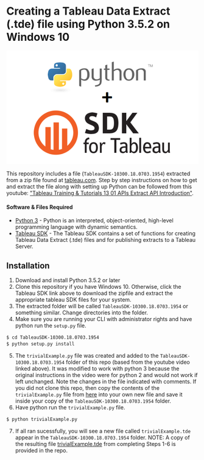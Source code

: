 # Creating a Tableau Data Extract (.tde) file using Python 3.5.2 on Windows 10

![N|Solid](https://raw.githubusercontent.com/erikamart/tableauSDK_py3/master/py_sdk.png)

This repository includes a file (`TableauSDK-10300.18.0703.1954`) extracted from a zip file found at [tableau.com](https://onlinehelp.tableau.com/current/api/sdk/en-us/help.htm#SDK/tableau_sdk.htm%3FTocPath%3D_____1).  Step by step instructions on how to get and extract the file along with setting up Python can be followed from this youtube: ["Tableau Training & Tutorials 13 01 APIs Extract API Introduction"](https://www.youtube.com/watch?v=Oj2NUh03H4s).

#### Software & Files Required
* [Python 3] - Python is an interpreted, object-oriented, high-level programming language with dynamic semantics.
* [Tableau SDK] - The Tableau SDK contains a set of functions for creating Tableau Data Extract (.tde) files and for publishing extracts to a Tableau Server.

## Installation

  1. Download and install Python 3.5.2 or later
  2. Clone this repository if you have Windows 10. Otherwise, click the Tableau SDK link above to download the zipfile and extract the appropriate tableau SDK files for your system.
  3. The extracted folder will be called `TableauSDK-10300.18.0703.1954` or something similar. Change directories into the folder.
  4. Make sure you are running your CLI with administrator rights and have python run the `setup.py` file.

```sh
$ cd TableauSDK-10300.18.0703.1954
$ python setup.py install
```
  5. The `trivialExample.py` file was created and added to the `TableauSDK-10300.18.0703.1954` folder of this repo (based from the youtube video linked above).  It was modified to work with python 3 because the original instructions in the video were for python 2 and would not work if left unchanged.  Note the changes in the file indicated with comments.  If you did not clone this repo, then copy the contents of the `trivialExample.py` file from [here](https://raw.githubusercontent.com/erikamart/tableauSDK_py3/master/TableauSDK-10300.18.0703.1954/trivialExample.py) into your own new file and save it inside your copy of the `TableauSDK-10300.18.0703.1954` folder.
  6. Have python run the `trivialExample.py` file.

```sh
$ python trivialExample.py
```
  7. If all ran sucessfully, you will see a new file called `trivialExample.tde` appear in the `TableauSDK-10300.18.0703.1954` folder.  NOTE: A copy of the resulting file [trivialExample.tde](https://github.com/erikamart/tableauSDK_py3/blob/master/trivialExample.tde) from completing Steps 1-6 is provided in the repo.


   [Python 3]: <https://www.python.org/getit/>
   [Tableau SDK]: <https://onlinehelp.tableau.com/current/api/sdk/en-us/SDK/tableau_sdk_installing.htm#downloading>